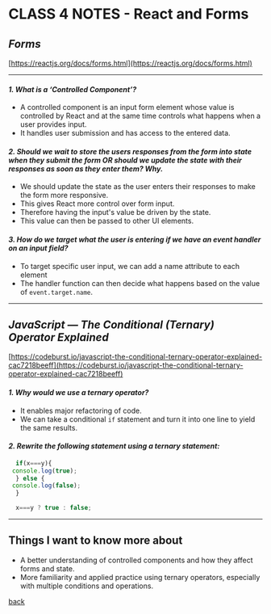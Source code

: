 # CLASS 4 NOTES - React and Forms

## ***Forms***

[https://reactjs.org/docs/forms.html](https://reactjs.org/docs/forms.html)

- - -

#### ***1. What is a ‘Controlled Component’?***

- A controlled component is an input form element whose value is controlled by React and at the same time controls what happens when a user provides input.
- It handles user submission and has access to the entered data.

#### ***2. Should we wait to store the users responses from the form into state when they submit the form OR should we update the state with their responses as soon as they enter them? Why.***

- We should update the state as the user enters their responses to make the form more responsive.
- This gives React more control over form input.
- Therefore having the input's value be driven by the state.
- This value can then be passed to other UI elements.

#### ***3. How do we target what the user is entering if we have an event handler on an input field?***

- To target specific user input, we can add a name attribute to each element
- The handler function can then decide what happens based on the value of `event.target.name`.

- - -

## ***JavaScript — The Conditional (Ternary) Operator Explained***

[https://codeburst.io/javascript-the-conditional-ternary-operator-explained-cac7218beeff](https://codeburst.io/javascript-the-conditional-ternary-operator-explained-cac7218beeff)

#### ***1. Why would we use a ternary operator?***

- It enables major refactoring of code.
- We can take a conditional `if` statement and turn it into one line to yield the same results.

#### ***2. Rewrite the following statement using a ternary statement:***

```js
  if(x===y){
 console.log(true);
  } else {
 console.log(false);
  }
```

```js
  x===y ? true : false;
```

- - -

## Things I want to know more about

- A better understanding of controlled components and how they affect forms and state.
- More familiarity and applied practice using ternary operators, especially with multiple conditions and operations.

[back](../README.md)
